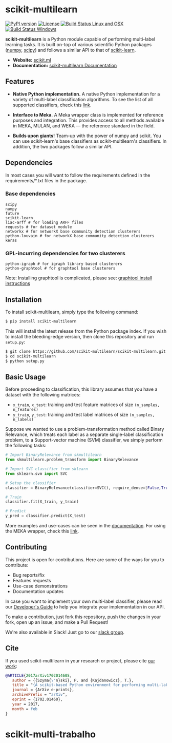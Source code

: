 # scikit-multilearn

[![PyPI version](https://badge.fury.io/py/scikit-multilearn.svg)](https://badge.fury.io/py/scikit-multilearn)
[![License](https://img.shields.io/badge/License-BSD%202--Clause-orange.svg)](https://opensource.org/licenses/BSD-2-Clause)
[![Build Status Linux and OSX](https://travis-ci.org/scikit-multilearn/scikit-multilearn.svg?branch=master)](https://travis-ci.org/scikit-multilearn/scikit-multilearn)
[![Build Status Windows](https://ci.appveyor.com/api/projects/status/vd4k18u1lp5btaql/branch/master?svg=true)](https://ci.appveyor.com/project/niedakh/scikit-multilearn/branch/master)

__scikit-multilearn__ is a Python module capable of performing multi-label
learning tasks. It is built on-top of various scientific Python packages
([numpy](http://www.numpy.org/), [scipy](https://www.scipy.org/)) and
follows a similar API to that of [scikit-learn](http://scikit-learn.org/).

- __Website:__ [scikit.ml](http://scikit.ml)
- __Documentation:__ [scikit-multilearn Documentation](http://scikit.ml/api/skmultilearn.html)


## Features

- __Native Python implementation.__ A native Python implementation for a variety of multi-label classification algorithms. To see the list of all supported classifiers, check this [link](http://scikit.ml/#classifiers).

- __Interface to Meka.__ A Meka wrapper class is implemented for reference purposes and integration. This provides access to all methods available in MEKA, MULAN, and WEKA &mdash; the reference standard in the field.

- __Builds upon giants!__ Team-up with the power of numpy and scikit. You can use scikit-learn's base classifiers as scikit-multilearn's classifiers. In addition, the two packages follow a similar API.

## Dependencies

In most cases you will want to follow the requirements defined in the requirements/*.txt files in the package. 

### Base dependencies
```
scipy
numpy
future
scikit-learn
liac-arff # for loading ARFF files
requests # for dataset module
networkx # for networkX base community detection clusterers
python-louvain # for networkX base community detection clusterers
keras
```

### GPL-incurring dependencies for two clusterers
```
python-igraph # for igraph library based clusterers
python-graphtool # for graphtool base clusterers
```

Note: Installing graphtool is complicated, please see: [graphtool install instructions](https://git.skewed.de/count0/graph-tool/wikis/installation-instructions)

## Installation

To install scikit-multilearn, simply type the following command:

```bash
$ pip install scikit-multilearn
```

This will install the latest release from the Python package index. If you
wish to install the bleeding-edge version, then clone this repository and
run `setup.py`:

```bash
$ git clone https://github.com/scikit-multilearn/scikit-multilearn.git
$ cd scikit-multilearn
$ python setup.py
```

## Basic Usage

Before proceeding to classification,  this library assumes that you have
a dataset with the following matrices:

- `x_train`, `x_test`: training and test feature matrices of size `(n_samples, n_features)`
- `y_train`, `y_test`: training and test label matrices of size `(n_samples, n_labels)`

Suppose we wanted to use a problem-transformation method called Binary
Relevance, which treats each label as a separate single-label classification
problem, to a Support-vector machine (SVM) classifier, we simply perform
the following tasks:

```python
# Import BinaryRelevance from skmultilearn
from skmultilearn.problem_transform import BinaryRelevance

# Import SVC classifier from sklearn
from sklearn.svm import SVC

# Setup the classifier
classifier = BinaryRelevance(classifier=SVC(), require_dense=[False,True])

# Train
classifier.fit(X_train, y_train)

# Predict
y_pred = classifier.predict(X_test)
```

More examples and use-cases can be seen in the 
[documentation](http://scikit.ml/api/classify.html). For using the MEKA
wrapper, check this [link](http://scikit.ml/api/meka.html#mekawrapper).

## Contributing

This project is open for contributions. Here are some of the ways for
you to contribute:

- Bug reports/fix
- Features requests
- Use-case demonstrations
- Documentation updates

In case you want to implement your own multi-label classifier, please 
read our [Developer's Guide](http://scikit.ml/api/base.html) to help
you integrate your implementation in our API.

To make a contribution, just fork this repository, push the changes
in your fork, open up an issue, and make a Pull Request!

We're also available in Slack! Just go to our [slack group](https://scikit-ml.slack.com/).

## Cite

If you used scikit-multilearn in your research or project, please
cite [our work](https://arxiv.org/abs/1702.01460):

```bibtex
@ARTICLE{2017arXiv170201460S,
   author = {{Szyma{\'n}ski}, P. and {Kajdanowicz}, T.},
   title = "{A scikit-based Python environment for performing multi-label classification}",
   journal = {ArXiv e-prints},
   archivePrefix = "arXiv",
   eprint = {1702.01460},
   year = 2017,
   month = feb
}
```
# scikit-multi-trabalho
